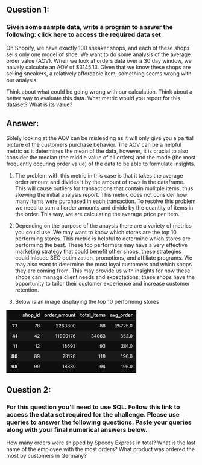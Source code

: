 
## Question 1: 
### Given some sample data, write a program to answer the following: click here to access the required data set

On Shopify, we have exactly 100 sneaker shops, and each of these shops sells only one model of shoe. We want to do some analysis of the average order value (AOV). When we look at orders data over a 30 day window, we naively calculate an AOV of $3145.13. Given that we know these shops are selling sneakers, a relatively affordable item, something seems wrong with our analysis. 

Think about what could be going wrong with our calculation. Think about a better way to evaluate this data. 
What metric would you report for this dataset?
What is its value?

## Answer:

Solely looking at the AOV can be misleading as it will only give you a partial picture of the customers purchase behavior. The AOV can be a helpful metric as it determines the mean of the data, however, it is crucial to also consider the median (the middle value of all orders) and the mode (the most frequently occuring order value) of the data to be able to formulate insights.

1. The problem with this metric in this case is that it takes the average order amount and divides it by the amount of rows in the dataframe. This will cause outliers for transactions that contain mulitple items, thus skewing the initial analysis report. This metric does not consider how many items were purchased in each transaction. To resolve this problem we need to sum all order amounts and divide by the quantity of items in the order. This way, we are calculating the average price per item.

2. Depending on the purpose of the anaysis there are a variety of metrics you could use. We may want to know which stores are the top 10 performing stores. This metric is helpful to determine which stores are performing the best. These top performers may have a very effective marketing strategy that could benefit other shops, these strategies could inlcude SEO optimization, promotions, and affiliate programs. We may also want to determine the most loyal customers and which shops they are coming from. This may provide us with insights for how these shops can manage client needs and expectations; these shops have the opportunity to tailor their customer experience and increase customer retention.

3. Below is an image displaying the top 10 performing stores

![image info](./images/top10.png)

## Question 2:
### For this question you’ll need to use SQL. Follow this link to access the data set required for the challenge. Please use queries to answer the following questions. Paste your queries along with your final numerical answers below.

How many orders were shipped by Speedy Express in total?
What is the last name of the employee with the most orders?
What product was ordered the most by customers in Germany?

